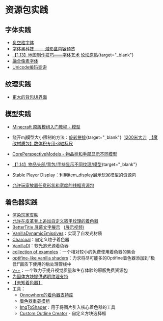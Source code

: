 # 资源包实践

## 字体实践
- [负空格字体](https://github.com/AmberWat/NegativeSpaceFont)
- [字体黑科技 —— 潜影盒内容预览](https://www.bilibili.com/video/av67508247)
- [【1.13】地图制作技巧——字体艺术](https://ououn.github.io/minecraft.html) [论坛原贴](/datapack-index/save/835539.html){target="_blank"}
- [融合像素字体](https://github.com/TakWolf/fusion-pixel-font)
- [Unicode编码查询](https://util.unicode.org/UnicodeJsps/character.jsp)

## 纹理实践
- [更大的背包UI界面](https://cdn.discordapp.com/attachments/1287613334300135457/1289298256097968294/ui.zip?ex=66f85012&is=66f6fe92&hm=ffb8b598df564c2c487db51dfc716557e2d20ff927acb583cbd96480068b2ecf&)

## 模型实践
- [Minecraft 原版模组入门教程 - 模型](https://zhangshenxing.github.io/VanillaModTutorial/#%E6%A8%A1%E5%9E%8B)
- 绕开mj模型大小限制的方法：[旋转拼接](/datapack-index/save/637959.html){target="_blank"}&nbsp;&nbsp;[1200米大刀](https://www.bilibili.com/video/av24626290/)&nbsp;&nbsp;[【魔改材质包】数体积专用-3轴标尺](https://www.bilibili.com/video/av39646162/)

- [CorePerspectiveModels - 物品栏和手部显示不同模型](https://github.com/ShockMicro/CorePerspectiveModels)
- [【1.14】物品头部/背包/手持显示不同纹理/模型](/datapack-index/save/833056.html){target="_blank"}
- [Stable Player Display](https://github.com/bradleyq/stable_player_display)：利用item_display展示玩家模型的资源包
- [允许玩家放置任意形状和宽度的线框资源包](https://github.com/HalbFettKaese/WireframeDisplay)

## 着色器实践
- [渲染玩家皮肤](https://github.com/JNNGL/vanilla-shaders/tree/main/fancy_player_models)
- [允许在皮革套上追加自定义盔甲纹理的着色器](https://github.com/Ancientkingg/fancyPants)
- [BetterTitle 屏幕文字展示](https://github.com/Huoyuyuyu/BetterTitle)&nbsp;&nbsp;&nbsp;[(展示视频)](https://www.bilibili.com/video/BV1AcvyeyECH/)
- [VanillaDynamicEmissives](https://github.com/ShockMicro/VanillaDynamicEmissives?)：实现了自发光材质
- [Charcoal](https://github.com/ps-dps/mc-Charcoal)：自定义粒子着色器
- [VanillaDI](https://github.com/JNNGL/VanillaDI/)：软光追光源着色器
- [collection of examples](https://github.com/McTsts/mc-core-shaders?)：一个相对较小的免费使用着色器的集合
- [optifine-like vanilla shaders](https://github.com/bradleyq/mc_vanilla_shaders?)：力求将尽可能多的Optifine着色器添加到“极佳!”画质下使用的后处理管线中
-  [v++](https://github.com/Godlander/vpp?)：一个致力于提升视觉质量和生存体验的原版免费资源包
-  [为固体方块提供透明纹理支持](https://ewanhowell.com/resourcepacks/solid-block-transparency-support/)
-  [【未知着色器】](https://share.weiyun.com/VrGBMgwq)
-  工具：
   -  [Onnowhere的着色器支持库](https://github.com/onnowhere/core_shaders/blob/master/.shader_utils/vsh_util.glsl)
   -  [着色器重载模组](https://www.curseforge.com/minecraft/mc-mods/shader-reload)
   -  [ImgToShader](https://non0reo.github.io/ImgToShader/)：用于将图片引入核心着色器的工具
   -  [Custom Outline Creator](https://enchanted.games/app/custom-outlines/) - 自定义方块选择框
